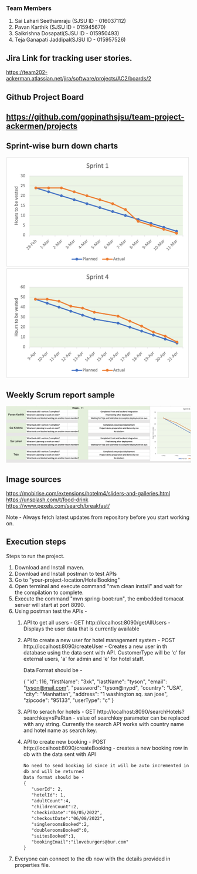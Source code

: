 ### Team Members

1. Sai Lahari Seethamraju (SJSU ID - 016037112)
2. Pavan Karthik (SJSU ID - 015945670)
3. Saikrishna Dosapati(SJSU ID - 015950493)
4. Teja Ganapati Jaddipal(SJSU ID - 015957526)


## Jira Link for tracking user stories.
https://team202-ackerman.atlassian.net/jira/software/projects/AC2/boards/2


## Github Project Board
## https://github.com/gopinathsjsu/team-project-ackermen/projects

## Sprint-wise burn down charts
<img src="/BurnDownCharts/Sprint_1.png" alt="Sprint 1 Burn down chart" title="Sprint 1 Burn down chart" style="display: inline-block; margin-left: 0 auto; width: 500px">
<img src="/BurnDownCharts/Sprint_4.png" alt="Sprint 4 Burn down chart" title="Sprint 4 Burn down chart" style="display: inline-block; margin-right: 0 auto; width: 500px">

## Weekly Scrum report sample
<img src="/webpages/Weekly_Scrum_Report.png" alt="Sprint 4 Burn down chart" title="Sprint 4 Burn down chart" style="display: inline-block; margin-right: 0 auto; width: 800px">

## Image sources

https://mobirise.com/extensions/hotelm4/sliders-and-galleries.html
https://unsplash.com/t/food-drink
https://www.pexels.com/search/breakfast/


Note - Always fetch latest updates from repository before you start working on.



## Execution steps
Steps to run the project.

1. Download and Install maven.
2. Download and Install postman to test APIs
3. Go to "your-project-location/HotelBooking"
4. Open terminal and execute command "mvn clean install" and wait for the compilation to complete.
5. Execute the command "mvn spring-boot:run", the embedded tomacat server will start at port 8090.
6. Using postman test the APIs - 
      1. API to get all users  - GET http://localhost:8090/getAllUsers -  Displays the user data that is currently available
      2. API to create a new user for hotel management system - POST http://localhost:8090/createUser - Creates a new user in th database using the data sent with API. CustomerType will be 'c' for external users, 'a' for admin and 'e' for hotel staff.
      
      
            Data Format should be - 
            
            {
              "id": 116,
              "firstName": "3xk",
              "lastName": "tyson",
              "email": "tyson@mail.com",
              "password": "tyson@nypd",
              "country": "USA",
              "city": "Manhattan",
              "address": "1 washington sq. san jose",
              "zipcode": "95133",
              "userType": "c"
            }
      
      3. API to serach for hotels - GET http://localhost:8090/searchHotels?searchkey=sPaRtan - value of searchkey parameter can be replaced with any string. Currently the search API works with country name and hotel name as search key.
      4. API to create new booking - POST http://localhost:8090/createBooking - creates a new booking row in db with the data sent with API

             No need to send booking id since it will be auto incremented in db and will be returned
             Data format should be - 
             {
                "userId": 2, 
                "hotelId": 1,
                "adultCount":4,
                "childrenCount":2,
                "checkinDate":"06/05/2022",
                "checkoutDate":"06/08/2022",
                "singleroomsBooked":2,
                "doubleroomsBooked":0,
                "suitesBooked":1,
                "bookingEmail":"iloveburgers@bur.com"
             }
      
7. Everyone can connect to the db now with the details provided in properties file.
